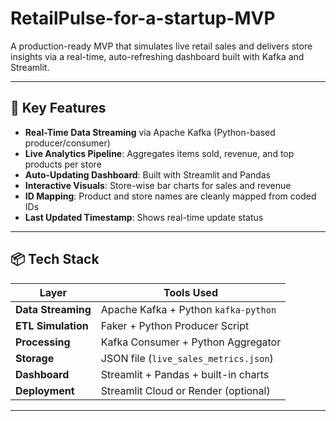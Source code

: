# RetailPulse-for-a-startup-MVP

A production-ready MVP that simulates live retail sales and delivers store insights via a real-time, auto-refreshing dashboard built with Kafka and Streamlit.

---

## 🚀 Key Features

- **Real-Time Data Streaming** via Apache Kafka (Python-based producer/consumer)
- **Live Analytics Pipeline**: Aggregates items sold, revenue, and top products per store
- **Auto-Updating Dashboard**: Built with Streamlit and Pandas
- **Interactive Visuals**: Store-wise bar charts for sales and revenue
- **ID Mapping**: Product and store names are cleanly mapped from coded IDs
- **Last Updated Timestamp**: Shows real-time update status

---

## 📦 Tech Stack

| Layer              | Tools Used                                  |
|-------------------|----------------------------------------------|
| **Data Streaming** | Apache Kafka + Python `kafka-python`         |
| **ETL Simulation** | Faker + Python Producer Script               |
| **Processing**     | Kafka Consumer + Python Aggregator           |
| **Storage**        | JSON file (`live_sales_metrics.json`)       |
| **Dashboard**      | Streamlit + Pandas + built-in charts        |
| **Deployment**     | Streamlit Cloud or Render (optional)        |

---


